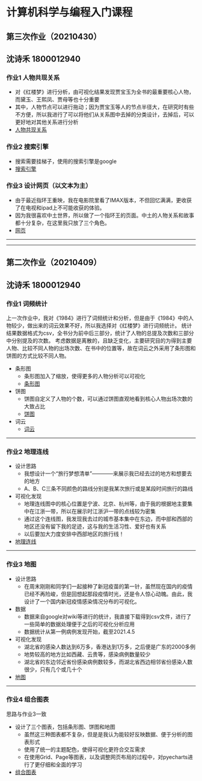 # 计算机科学与编程入门课程
## 第三次作业（20210430）
## 沈诗禾 1800012940

### 作业1 人物共现关系
* 对《红楼梦》进行分析，由可视化结果发现贾宝玉为全书的最重要核心人物，而黛玉、王熙凤、贾母等也十分重要
* 其中，人物节点可以进行拖动；因为贾宝玉等人的节点半径大，在研究时有些不方便，所以我进行了可以将他们从关系图中去掉的分类设计，去掉后，可以更好地对其他关系进行分析
* [人物共现关系]

[人物共现关系]:https://ssh0731.github.io/%E7%BA%A2%E6%A5%BC%E6%A2%A6-%E4%BA%BA%E7%89%A9%E5%85%B3%E7%B3%BB%E5%9B%BE.html

### 作业2 搜索引擎
* 搜索需要挂梯子，使用的搜索引擎是google
* [搜索引擎]

[搜索引擎]:https://ssh0731.github.io/my_search_engine.html

### 作业3 设计网页（以文本为主）
* 由于最近指环王重映，我在电影院里看了IMAX版本，不但回忆满满，更收获了在电视和ipad上不可能收获的体验。
* 因为我很喜欢中土世界，所以做了一个指环王的页面。中土的人物关系和故事都十分复杂，在这里我只放了三个角色。
* [网页]

[网页]:https://ssh0731.github.io/my_html.html

-----------------
-----------------

## 第二次作业（20210409）
## 沈诗禾 1800012940

### 作业1 词频统计
上一次作业中，我对《1984》进行了词频统计和分析，但是由于《1984》中的人物较少，做出来的词云效果不好，所以我选择对《红楼梦》进行词频统计。
    统计结果数据格式为csv，全书分为前中后三部分，统计了人物的总提及次数和三部分中分别提及的次数。
    考虑数据是离散的，且缺乏变化，主要研究目的为得到主要人物、比较不同人物的出场次数、在书中的位置等，故在词云之外采用了条形图和饼图的方式比较不同人物。
 * 条形图
   * 条形图加入了缩放，使得更多的人物分析可以可视化
   * [条形图]
 * 饼图
   * 饼图自定义了人物的个数，可以通过饼图直观地看到核心人物出场次数的大致占比
   * [饼图]
 * 词云
   * [词云]
----------
### 作业2 地理连线
* 设计思路
  * 我想设计一个“旅行梦想清单”————来展示我已经去过的地方和想要去的地方
  * A、B、C三条不同颜色的路线分别是我某次旅行或是某段时间旅行的路线
* 可视化发现
  * 地理连线图中的核心位置是宁波、北京、杭州等，由于我的根据地主要集中在江浙一带，所以在展示时江浙沪一带的点线较为密集
  * 通过这个连线图，我发现我去过的城市基本集中在东边，而中部和西部的地区还没有留下我的足迹，这与我的生活习性、爱好也有关系
  * 以后要加大力度安排中西部地区的旅行线！
* [地理连线]
------
### 作业3 地图
* 设计思路
  * 在周末刚刚和同学们一起接种了新冠疫苗的第一针，虽然现在国内的疫情已经不再险峻，但是回想起那段疫情时光，还是令人惊心动魄。由此，我设计了一个国内新冠疫情感染情况分布的可视化。
* 数据
  * 数据来自google对wiki等进行的统计，我直接下载得到csv文件，进行了一些简单的数据处理便于之后的可视化分析应用
  * 数据统计从第一例病例发现开始，截至2021.4.5
* 可视化发现
  * 湖北省的感染人数达到6万多，香港达到1万多，之后便是广东的2000多例
  * 地势较高的地方比如西藏、云贵等，感染病例数量较少
  * 湖北省的东边邻近省份感染病例数较多，而湖北省西边相邻省份感染人数很少，只有几个或几十个
* [地图]
------
### 作业4 组合图表
思路与作业3一致
* 设计了三个图表，包括条形图、饼图和地图
  * 虽然这三种图表都不复杂，但是是我认为能较好反映数据、便于分析的图表形式
  * 使用了统一的主题配色，使得可视化更符合交互需求
  * 在使用Grid、Page等图表，以及调整网页布局的过程中，对pyecharts进行了更仔细和全面的学习
* [组合图表]

[条形图]:https://ssh0731.github.io/honglou_bar.html
[饼图]:https://ssh0731.github.io/honglou_pie.html
[词云]:https://ssh0731.github.io/my_wordcloud_opts.html
[地理连线]:https://ssh0731.github.io/geo_line.html
[地图]:https://ssh0731.github.io/%E6%96%B0%E5%86%A0%E7%96%AB%E6%83%85_map.html
[组合图表]:https://ssh0731.github.io/%E6%96%B0%E5%86%A0%E7%96%AB%E6%83%85%E7%BB%84%E5%90%88%E5%9B%BE%E8%A1%A8.html
